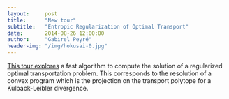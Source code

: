 ```yaml
---
layout:     post
title:      "New tour"
subtitle:   "Entropic Regularization of Optimal Transport"
date:       2014-08-26 12:00:00
author:     "Gabirel Peyré"
header-img: "/img/hokusai-0.jpg"
---
```


[This tour explores](optimaltransp_5_entropic) a fast algorithm to compute the solution of a regularized optimal transportation problem. This corresponds to the resolution of a convex program which is the projection on the transport polytope for a Kulback-Leibler divergence.
